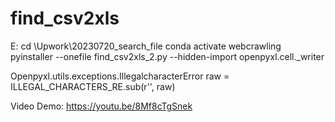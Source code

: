 # find_csv2xls

E:
cd \Upwork\20230720_search_file
conda activate webcrawling
pyinstaller --onefile find_csv2xls_2.py --hidden-import openpyxl.cell._writer

Openpyxl.utils.exceptions.IllegalcharacterError
raw = ILLEGAL_CHARACTERS_RE.sub(r'', raw)

Video Demo:
https://youtu.be/8Mf8cTgSnek
